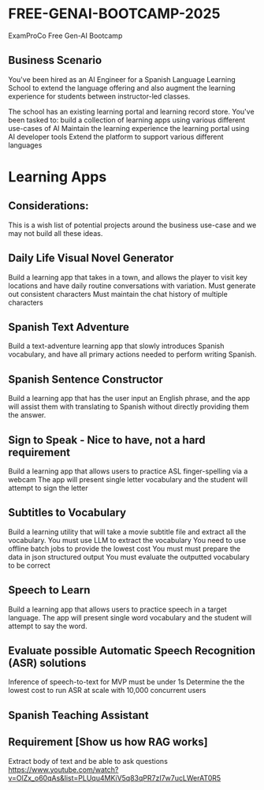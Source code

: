 # FREE-GENAI-BOOTCAMP-2025
ExamProCo Free Gen-AI Bootcamp

## Business Scenario
You've been hired as an AI Engineer for a Spanish Language Learning School to extend the language offering and also augment the learning experience for students between instructor-led classes.

The school has an existing learning portal and learning record store. 
You've been tasked to:
build a collection of learning apps using various different use-cases of AI
Maintain the learning experience the learning portal using AI developer tools
Extend the platform to support various different languages

# Learning Apps

## Considerations: 

This is a wish list of potential projects around the business use-case and we may not build all these ideas.

## Daily Life Visual Novel Generator 
Build a learning app that takes in a town, and allows the player to visit key locations and have daily routine conversations with variation.
Must generate out consistent characters
Must maintain the chat history of multiple characters

## Spanish Text Adventure 
Build a text-adventure learning app that slowly introduces Spanish vocabulary, and have all primary actions needed to perform writing Spanish.

## Spanish Sentence Constructor 
Build a learning app that has the user input an English phrase, and the app will assist them with translating to Spanish without directly providing them the answer.

## Sign to Speak - Nice to have, not a hard requirement
Build a learning app that allows users to practice ASL finger-spelling via a webcam
The app will present single letter vocabulary and the student will attempt to sign the letter

## Subtitles to Vocabulary 
Build a learning utility that will take a movie subtitle file and extract all the vocabulary.
You must use LLM to extract the vocabulary
You need to use offline batch jobs to provide the lowest cost
You must must prepare the data in json structured output
You must evaluate the outputted vocabulary to be correct

## Speech to Learn
Build a learning app that allows users to practice speech in a target language.
The app will present single word vocabulary and the student will attempt to say the word.

## Evaluate possible Automatic Speech Recognition (ASR) solutions
Inference of speech-to-text for MVP must be under 1s
Determine the the lowest cost to run ASR at scale with 10,000 concurrent users

## Spanish Teaching Assistant

## Requirement [Show us how RAG works]
Extract body of text and be able to ask questions
https://www.youtube.com/watch?v=OlZx_o60qAs&list=PLUqu4MKiV5q83qPR7zI7w7ucLWerAT0R5
